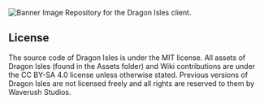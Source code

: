 ![Banner Image](https://raw.githubusercontent.com/leafal-io/DragonIsles-Client/master/images/banner.png)
Repository for the Dragon Isles client.

## License
The source code of Dragon Isles is under the MIT license. All assets of Dragon Isles (found in the Assets folder) and Wiki contributions are under the CC BY-SA 4.0 license unless otherwise stated. Previous versions of Dragon Isles are not licensed freely and all rights are reserved to them by Waverush Studios.
